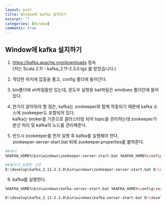 ```yaml
---
layout: post
title: Window에 kafka 설치하기
excerpt: ""
categories: [Window]
comments: true
---
```


## Window에 kafka 설치하기

1. https://kafka.apache.org/downloads 접속  
(저는 Scala 2.11  - kafka_2.11-2.3.0.tgz 를 받았습니다.)

2. 적당한 위치에 압출을 풀고, config 폴더에 들어간다.

3. bin폴더에 sh파일들만 있는데, 윈도우 실행용 bat파일은 windows 폴더안에 들어있다.

4. 한가지 알아둬야 할 점은, kafka는 zookeeper와 함께 작동되기 때문에 kafka 소스에 zookeeper도 포함되어 있다.  
kafka는 broker를 기준으로 클러스터링 되어 topic을 관리하는데 zookeeper가 분산 처리 및 kafka의 노드를 관리해준다.  

5. 반드시 zookeeper를 먼저 실행 후 kafka를 실행해야 한다.  
zookeeper-server-start.bat 뒤에 zookeeper.properties를 붙여준다.  

```bash
##예시
%KAFKA_HOME%\bin\windows\zookeeper-server-start.bat %KAFKA_HOME%\config\zookeeper.properties

##필자가 실행한 구문
D:\develop\kafka_2.11-2.3.0\bin\windows\zookeeper-server-start.bat D:\develop\kafka_2.11-2.3.0\config\zookeeper.properties
```

6. kafka를 실행한다.

```bash
%KAFKA_HOME%\bin\windows\kafka-server-start.bat %KAFKA_HOME%\config\server.properties

D:\develop\kafka_2.11-2.3.0\bin\windows\kafka-server-start.bat D:\develop\kafka_2.11-2.3.0\config\server.properties
```

